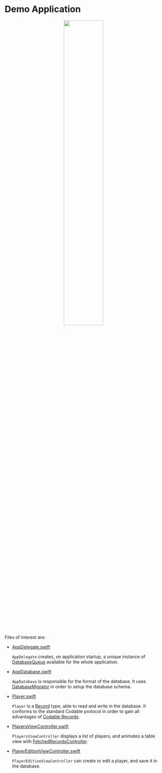 Demo Application
================

<p align="center">
    <img src="https://github.com/groue/GRDB.swift/raw/development/Documentation/Images/GRDBDemoScreenshot.png" width="50%">
</p>

Files of interest are:

- [AppDelegate.swift](GRDBDemoiOS/AppDelegate.swift)
    
    `AppDelegate` creates, on application startup, a unique instance of [DatabaseQueue](../../README.md#database-queues) available for the whole application.

- [AppDatabase.swift](GRDBDemoiOS/AppDatabase.swift)
    
    `AppDatabase` is responsible for the format of the database. It uses [DatabaseMigrator](../../README.md#migrations) in order to setup the database schema.

- [Player.swift](GRDBDemoiOS/Player.swift)
    
    `Player` is a [Record](../../README.md#records) type, able to read and write in the database. It conforms to the standard Codable protocol in order to gain all advantages of [Codable Records](../../README.md#codable-records).

- [PlayersViewController.swift](GRDBDemoiOS/PlayersViewController.swift)
    
    `PlayersViewController` displays a list of players, and animates a table view with [FetchedRecordsController](../../README.md#fetchedrecordscontroller).


- [PlayerEditionViewController.swift](GRDBDemoiOS/PlayerEditionViewController.swift)
    
    `PlayerEditionViewController` can create or edit a player, and save it in the database.
